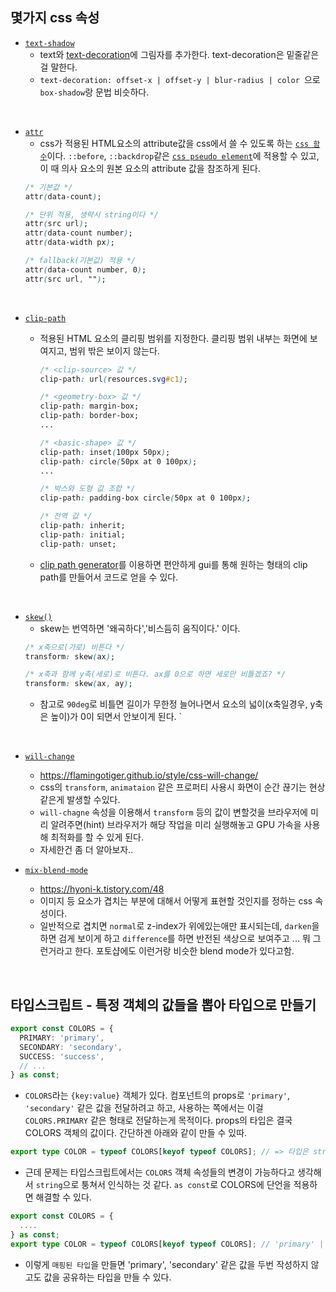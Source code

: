 ## 몇가지 css 속성
- [`text-shadow`](https://developer.mozilla.org/ko/docs/Web/CSS/text-shadow)
  - text와 [text-decoration](https://developer.mozilla.org/en-US/docs/Web/CSS/text-decoration)에 그림자를 추가한다. text-decoration은 밑줄같은걸 말한다.
  - `text-decoration: offset-x | offset-y | blur-radius | color `으로  `box-shadow`랑 문법 비슷하다.

<br>

- [`attr`](https://developer.mozilla.org/en-US/docs/Web/CSS/attr)
  - css가 적용된 HTML요소의 attribute값을 css에서 쓸 수 있도록 하는 [`css 함수`](https://developer.mozilla.org/en-US/docs/Web/CSS/CSS_Functions)이다. `::before`, `::backdrop`같은 [`css pseudo element`](https://developer.mozilla.org/en-US/docs/Web/CSS/Pseudo-elements)에 적용할 수 있고, 이 때 의사 요소의 원본 요소의 attribute 값을 참조하게 된다.
  ```css
  /* 기본값 */
  attr(data-count);

  /* 단위 적용, 생략시 string이다 */
  attr(src url);
  attr(data-count number);
  attr(data-width px);

  /* fallback(기본값) 적용 */
  attr(data-count number, 0);
  attr(src url, "");
  ```

<br>

- [`clip-path`](https://developer.mozilla.org/ko/docs/Web/CSS/clip-path)
  - 적용된 HTML 요소의 클리핑 범위를 지정한다. 클리핑 범위 내부는 화면에 보여지고, 범위 밖은 보이지 않는다.
    ```css
    /* <clip-source> 값 */
    clip-path: url(resources.svg#c1);

    /* <geometry-box> 값 */
    clip-path: margin-box;
    clip-path: border-box;
    ...

    /* <basic-shape> 값 */
    clip-path: inset(100px 50px);
    clip-path: circle(50px at 0 100px);
    ...

    /* 박스와 도형 값 조합 */
    clip-path: padding-box circle(50px at 0 100px);

    /* 전역 값 */
    clip-path: inherit;
    clip-path: initial;
    clip-path: unset;
    ```

  - [clip path generator](https://www.cssportal.com/css-clip-path-generator/)를 이용하면 편안하게 gui를 통해 원하는 형태의 clip path를 만들어서 코드로 얻을 수 있다.

<br>

- [`skew()`](https://developer.mozilla.org/en-US/docs/Web/CSS/transform-function/skew)
  - skew는 번역하면 '왜곡하다','비스듬히 움직이다.' 이다. 
  ```css
  /* x축으로(가로) 비튼다 */
  transform: skew(ax);

  /* x축과 함께 y축(세로)로 비튼다. ax를 0으로 하면 세로만 비틀겠죠? */
  transform: skew(ax, ay);
  ```
  - 참고로 `90deg`로 비틀면 길이가 무한정 늘어나면서 요소의 넓이(x축일경우, y축은 높이)가 0이 되면서 안보이게 된다.
  `

<br>

<!-- TODO : 여기서부터.. -->
- [`will-change`](https://developer.mozilla.org/ko/docs/Web/CSS/will-change)
  - https://flamingotiger.github.io/style/css-will-change/
  - css의 `transform`, `animataion` 같은 프로퍼티 사용시 화면이 순간 끊기는 현상같은게 발생할 수있다.
  - `will-chagne` 속성을 이용해서 `transform` 등의 값이 변할것을 브라우저에 미리 알려주면(hint) 브라우저가 해당 작업을 미리 실행해놓고 GPU 가속을 사용해 최적화를 할 수 있게 된다.
  - 자세한건 좀 더 알아보자..

- [`mix-blend-mode`](https://developer.mozilla.org/ko/docs/Web/CSS/mix-blend-mode)
  - https://hyoni-k.tistory.com/48
  - 이미지 등 요소가 겹치는 부분에 대해서 어떻게 표현할 것인지를 정하는 css 속성이다.
  - 일반적으로 겹치면 `normal`로 z-index가 위에있는애만 표시되는데, `darken`을 하면 검게 보이게 하고 `difference`를 하면 반전된 색상으로 보여주고 ... 뭐 그런거라고 한다. 포토샵에도 이런거랑 비슷한 blend mode가 있다고함.


<br>

## 타입스크립트 - 특정 객체의 값들을 뽑아 타입으로 만들기
```ts
export const COLORS = {
  PRIMARY: 'primary',
  SECONDARY: 'secondary',
  SUCCESS: 'success',
  // ...
} as const;
```
- `COLORS`라는 `{key:value}` 객체가 있다. 컴포넌트의 props로 `'primary'`, `'secondary'` 같은 값을 전달하려고 하고, 사용하는 쪽에서는 이걸 `COLORS.PRIMARY` 같은 형태로 전달하는게 목적이다. props의 타입은 결국 COLORS 객체의 값이다. 간단하겐 아래와 같이 만들 수 있따.

```ts
export type COLOR = typeof COLORS[keyof typeof COLORS]; // => 타입은 string!
```

- 근데 문제는 타입스크립트에서는 `COLORS` 객체 속성들의 변경이 가능하다고 생각해서 `string`으로 퉁쳐서 인식하는 것 같다. `as const`로 COLORS에 단언을 적용하면 해결할 수 있다.

```ts
export const COLORS = {
  ....
} as const;
export type COLOR = typeof COLORS[keyof typeof COLORS]; // 'primary' | 'secondary' | ...
```

- 이렇게 `매핑된 타입`을 만들면 'primary', 'secondary' 같은 값을 두번 작성하지 않고도 값을 공유하는 타입을 만들 수 있다.
